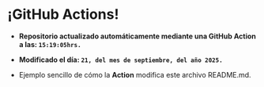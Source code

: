 # ¡GitHub Actions!
* **Repositorio actualizado automáticamente mediante una GitHub Action a las: `15:19:05hrs.`**
* **Modificado el día: `21, del mes de septiembre, del año 2025.`**

* Ejemplo sencillo de cómo la **Action** modifica este archivo README.md.
